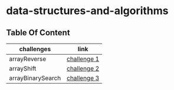 # data-structures-and-algorithms

## Table Of Content
challenges | link
----|-----
arrayReverse | [challenge 1](./challenges/arrayReverse)
arrayShift | [challenge 2](./challenges/arrayShift)
arrayBinarySearch | [challenge 3](./challenges/arrayBinarySearch)

